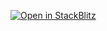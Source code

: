 [![Open in StackBlitz](https://developer.stackblitz.com/img/open_in_stackblitz.svg)](https://stackblitz.com/github/dutterbutter/zksync-sdk/tree/main/examples/ethers/ui-examples/withdrawals)
